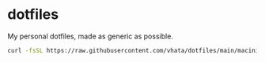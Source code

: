 dotfiles
========

My personal dotfiles, made as generic as possible.

```bash
curl -fsSL https://raw.githubusercontent.com/vhata/dotfiles/main/macinit.sh | bash
```
